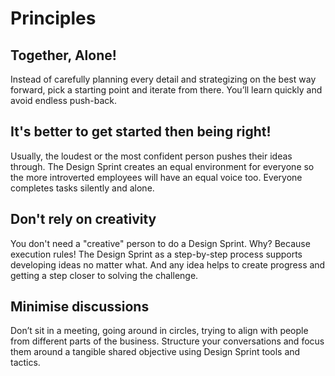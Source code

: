# Principles

## Together, Alone!

Instead of carefully planning every detail and strategizing on the best way forward, pick a starting point and iterate from there. You’ll learn quickly and avoid endless push-back.

## It's better to get started then being right!

Usually, the loudest or the most confident person pushes their ideas through. The Design Sprint creates an equal environment for everyone so the more introverted employees will have an equal voice too. Everyone completes tasks silently and alone.

## Don't rely on creativity

You don't need a "creative" person to do a Design Sprint. Why? Because execution rules! The Design Sprint as a step-by-step process supports developing ideas no matter what. And any idea helps to create progress and getting a step closer to solving the challenge.

## Minimise discussions

Don’t sit in a meeting, going around in circles, trying to align with people from different parts of the business. Structure your conversations and focus them around a tangible shared objective using Design Sprint tools and tactics.
